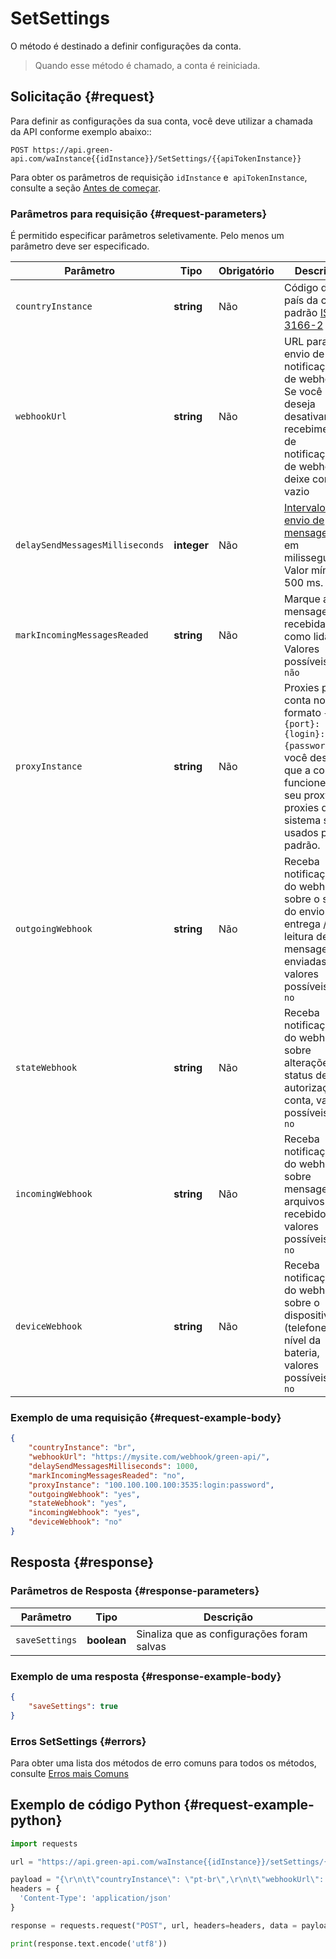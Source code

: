 # SetSettings

O método é destinado a definir configurações da conta.

> Quando esse método é chamado, a conta é reiniciada.

## Solicitação {#request}

Para definir as configurações da sua conta, você deve utilizar a chamada da API conforme exemplo abaixo::
```
POST https://api.green-api.com/waInstance{{idInstance}}/SetSettings/{{apiTokenInstance}}
```

Para obter os parâmetros de requisição `idInstance` e` apiTokenInstance`, consulte a seção [Antes de começar](../../before-start.md#parameters).

### Parâmetros para requisição {#request-parameters}

É permitido especificar parâmetros seletivamente. Pelo menos um parâmetro deve ser especificado.

Parâmetro | Тipo | Obrigatório | Descrição
----- | ----- | ----- | -----
`countryInstance` | **string** | Não | Código do país da conta padrão [ISO 3166-2](https://pt.wikipedia.org/wiki/ISO_3166-2)
`webhookUrl` | **string** | Não | URL para o envio de notificações de webhook. Se você deseja desativar o recebimento de notificações de webhook, deixe como vazio
`delaySendMessagesMilliseconds` | **integer** | Não | [Intervalo de envio de mensagens](../send-messages-delay.md) em milissegundos. Valor mínimo 500 ms.
`markIncomingMessagesReaded` | **string** | Não | Marque as mensagens recebidas como lidas. Valores possíveis: `sim`,` não`
`proxyInstance` | **string** | Não | Proxies para a conta no formato `{ip}: {port}: {login}: {password}`, se você deseja que a conta funcione no seu proxy, os proxies do sistema são usados ​​por padrão.
`outgoingWebhook` | **string** | Não | Receba notificações do webhook sobre o status do envio / entrega / leitura de mensagens enviadas, valores possíveis: `yes`,` no`
`stateWebhook` | **string** | Não | Receba notificações do webhook sobre alterações no status de autorização da conta, valores possíveis: `yes`,` no`
`incomingWebhook` | **string** | Não | Receba notificações do webhook sobre mensagens e arquivos recebidos; valores possíveis: `yes`,` no`
`deviceWebhook` | **string** | Não | Receba notificações do webhook sobre o dispositivo (telefone) e o nível da bateria, valores possíveis: `yes`,` no`

### Exemplo de uma requisição {#request-example-body}

```json
{
    "countryInstance": "br",
    "webhookUrl": "https://mysite.com/webhook/green-api/",
    "delaySendMessagesMilliseconds": 1000,
    "markIncomingMessagesReaded": "no",
    "proxyInstance": "100.100.100.100:3535:login:password",
    "outgoingWebhook": "yes",
    "stateWebhook": "yes",
    "incomingWebhook": "yes",
    "deviceWebhook": "no"
}
```

## Resposta {#response}

### Parâmetros de Resposta {#response-parameters}

Parâmetro | Тipo |  Descrição
----- | ----- | ----- 
`saveSettings` | **boolean** | Sinaliza que as configurações foram salvas

### Exemplo de uma resposta {#response-example-body}

```json
{
    "saveSettings": true
}
```

### Erros SetSettings {#errors}

Para obter uma lista dos métodos de erro comuns para todos os métodos, consulte [Erros mais Comuns](../common-errors.md)

## Exemplo de código Python  {#request-example-python}

```python
import requests

url = "https://api.green-api.com/waInstance{{idInstance}}/setSettings/{{apiTokenInstance}}"

payload = "{\r\n\t\"countryInstance\": \"pt-br\",\r\n\t\"webhookUrl\": \"https://mysite.comb.r\",\r\n\t\"delaySendMessagesMilliseconds\": 1000,\r\n\t\"markIncomingMessagesReaded\": \"no\",\r\n\t\"proxyInstance\": \"123.456.78.910:39898:qGKqCo:Jb26Xz\",\r\n\t\"outgoingWebhook\": \"yes\",\r\n\t\"stateWebhook\": \"yes\",\r\n\t\"incomingWebhook\": \"yes\",\r\n\t\"deviceWebhook\": \"no\"\r\n}"
headers = {
  'Content-Type': 'application/json'
}

response = requests.request("POST", url, headers=headers, data = payload)

print(response.text.encode('utf8'))
```